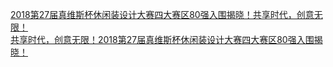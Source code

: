   
[2018第27届真维斯杯休闲装设计大赛四大赛区80强入围揭晓！共享时代，创意无限！](http://www.dianyue.me/archives/692/h4ndofocf7q3pj3h/)  
[共享时代，创意无限！2018第27届真维斯杯休闲装设计大赛四大赛区80强入围揭晓！](http://www.dianyue.me/archives/453/m72u6fwkmzrd616r/)